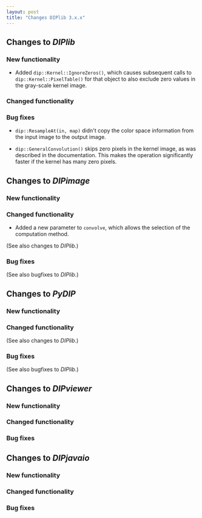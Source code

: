```yaml
---
layout: post
title: "Changes DIPlib 3.x.x"
---
```


## Changes to *DIPlib*

### New functionality

- Added `dip::Kernel::IgnoreZeros()`, which causes subsequent calls to `dip::Kernel::PixelTable()` for that
  object to also exclude zero values in the gray-scale kernel image.

### Changed functionality

### Bug fixes

- `dip::ResampleAt(in, map)` didn't copy the color space information from the input image to the output image.

- `dip::GeneralConvolution()` skips zero pixels in the kernel image, as was described in the documentation.
  This makes the operation significantly faster if the kernel has many zero pixels.




## Changes to *DIPimage*

### New functionality

### Changed functionality

- Added a new parameter to `convolve`, which allows the selection of the computation method.

(See also changes to *DIPlib*.)

### Bug fixes

(See also bugfixes to *DIPlib*.)




## Changes to *PyDIP*

### New functionality

### Changed functionality

(See also changes to *DIPlib*.)

### Bug fixes

(See also bugfixes to *DIPlib*.)




## Changes to *DIPviewer*

### New functionality

### Changed functionality

### Bug fixes




## Changes to *DIPjavaio*

### New functionality

### Changed functionality

### Bug fixes

